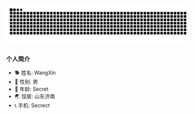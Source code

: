 <picture>
  <source media="(prefers-color-scheme: dark)" srcset="https://github.com/WangXinis/WangXin/blob/output/github-contribution-grid-snake-dark.svg">
  <source media="(prefers-color-scheme: light)" srcset="https://github.com/WangXinis/WangXin/blob/output/github-contribution-grid-snake.svg">
  <img alt="github contribution grid snake animation" src="https://github.com/WangXinis/WangXin/blob/output/github-contribution-grid-snake-dark.svg">
</picture>

### 个人简介
- 🐕 姓名: WangXin
- 👦 性别: 男
- 🧭 年龄: Secret
- 🌏 现居: 山东济南
- 📞 手机: Secrect

